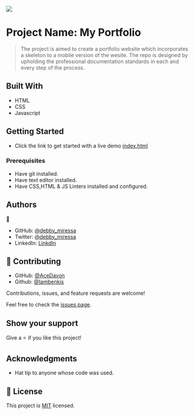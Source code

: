 ![](https://img.shields.io/badge/Microverse-blueviolet)

# Project Name: My Portfolio

> The project is aimed to create a portfolio website which incorporates a skeleton to a mobile version of the wesite. The repo is designed by upholding the professional documentation standards in each and every step of the process.

## Built With

- HTML
- CSS
- Javascript

## Getting Started

- Click the link to get started with a live demo
  [index.html](https://debbymiressa.github.io/)

### Prerequisites

- Have git installed.
- Have text editor installed.
- Have CSS,HTML & JS Linters installed and configured.

## Authors

👤

- GitHub: [@debby_miressa](https://github.com/DebbyMiressa)
- Twitter: [@debby_miressa](https://twitter.com/debby_miressa)
- LinkedIn: [LinkdIn](https://www.linkedin.com/in/debby-miressa-0b85b6182)

## 🤝 Contributing

- GitHub: [@AceDavon](https://github.com/aceDavon)
- Github: [@Iambenkis](https://github.com/iambenkis)

Contributions, issues, and feature requests are welcome!

Feel free to check the [issues page](../../issues/).

## Show your support

Give a ⭐️ if you like this project!

## Acknowledgments

- Hat tip to anyone whose code was used.

## 📝 License

This project is [MIT](./MIT.md) licensed.
